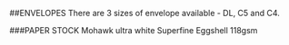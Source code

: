 ##ENVELOPES
There are 3 sizes of envelope available - DL, C5 and C4.

###PAPER STOCK
Mohawk ultra white Superfine Eggshell 118gsm